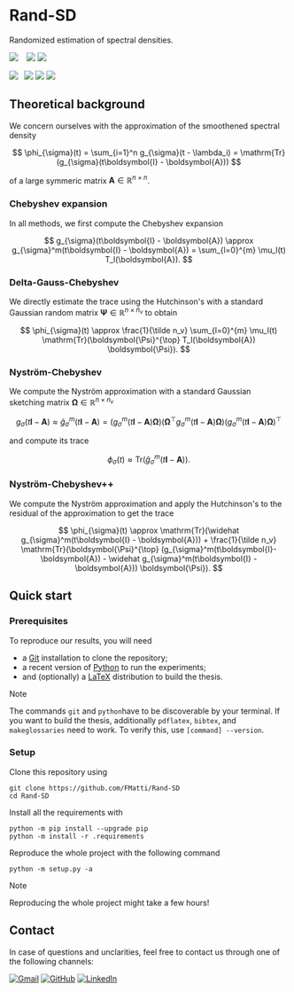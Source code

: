# Rand-SD

Randomized estimation of spectral densities.

![](https://img.shields.io/badge/-Compatibility-gray?style=flat-square) &ensp;
![](https://img.shields.io/badge/Python_3.8+-white?style=flat-square&logo=python&color=white&logoColor=white&labelColor=gray)
![](https://img.shields.io/badge/Latex_3-white?style=flat-square&logo=latex&color=white&logoColor=white&labelColor=gray)

![](https://img.shields.io/badge/-Dependencies-gray?style=flat-square)&ensp;
![](https://img.shields.io/badge/NumPy-white?style=flat-square&logo=numpy&color=white&logoColor=white&labelColor=gray)
![](https://img.shields.io/badge/SciPy-white?style=flat-square&logo=scipy&color=white&logoColor=white&labelColor=gray)
![](https://img.shields.io/badge/Matplotlib-white?style=flat-square&logo=python&color=white&logoColor=white&labelColor=gray)

## Theoretical background

We concern ourselves with the approximation of the smoothened spectral density 

$$
\phi_{\sigma}(t) = \sum_{i=1}^n g_{\sigma}(t - \lambda_i) = \mathrm{Tr}(g_{\sigma}(t\boldsymbol{I} - \boldsymbol{A}))
$$

of a large symmeric matrix $\boldsymbol{A} \in \mathbb{R}^{n \times n}$.

### Chebyshev expansion

In all methods, we first compute the Chebyshev expansion

$$
g_{\sigma}(t\boldsymbol{I} - \boldsymbol{A}) \approx g_{\sigma}^m(t\boldsymbol{I} - \boldsymbol{A}) = \sum_{l=0}^{m} \mu_l(t) T_l(\boldsymbol{A}).
$$

### Delta-Gauss-Chebyshev

We directly estimate the trace using the Hutchinson's with a standard Gaussian random matrix $\boldsymbol{\Psi} \in \mathbb{R}^{n \times \tilde{n}_v}$ to obtain

$$
\phi_{\sigma}(t) \approx \frac{1}{\tilde n_v} \sum_{l=0}^{m} \mu_l(t) \mathrm{Tr}(\boldsymbol{\Psi}^{\top} T_l(\boldsymbol{A}) \boldsymbol{\Psi}).
$$

### Nyström-Chebyshev

We compute the Nyström approximation with a standard Gaussian sketching matrix $\boldsymbol{\Omega} \in \mathbb{R}^{n \times n_v}$

$$
g_{\sigma}(t\boldsymbol{I}- \boldsymbol{A}) \approx \widehat g_{\sigma}^m(t\boldsymbol{I}- \boldsymbol{A}) =
(g_{\sigma}^m(t\boldsymbol{I}- \boldsymbol{A}) \boldsymbol{\Omega})(\boldsymbol{\Omega}^{\top} g_{\sigma}^m(t\boldsymbol{I}- \boldsymbol{A}) \boldsymbol{\Omega})(g_{\sigma}^m(t\boldsymbol{I}- \boldsymbol{A}) \boldsymbol{\Omega})^{\top}
$$

and compute its trace

$$
\phi_{\sigma}(t) \approx \mathrm{Tr}(\widehat{g}_{\sigma}^m(t\boldsymbol{I}- \boldsymbol{A})).
$$

### Nyström-Chebyshev++

We compute the Nyström approximation and apply the Hutchinson's to the residual of the approximation to get the trace 

$$
\phi_{\sigma}(t) \approx \mathrm{Tr}(\widehat g_{\sigma}^m(t\boldsymbol{I} - \boldsymbol{A})) + \frac{1}{\tilde n_v} \mathrm{Tr}(\boldsymbol{\Psi}^{\top} (g_{\sigma}^m(t\boldsymbol{I}- \boldsymbol{A}) - \widehat g_{\sigma}^m(t\boldsymbol{I} - \boldsymbol{A})) \boldsymbol{\Psi}).
$$

## Quick start

### Prerequisites

To reproduce our results, you will need

- a [Git](https://git-scm.com/downloads) installation to clone the repository;
- a recent version of [Python](https://www.python.org/downloads) to run the experiments;
- and (optionally) a [LaTeX](https://www.latex-project.org/get/#tex-distributions) distribution to build the thesis.

> [!NOTE]
> The commands `git` and `python`have to be discoverable by your terminal. If you want to build the thesis, additionally `pdflatex`, `bibtex`, and `makeglossaries` need to work. To verify this, use `[command] --version`.

### Setup

Clone this repository using
```[shell]
git clone https://github.com/FMatti/Rand-SD
cd Rand-SD
```

Install all the requirements with
```[shell]
python -m pip install --upgrade pip
python -m install -r .requirements
```

Reproduce the whole project with the following command
```[shell]
python -m setup.py -a
```
> [!NOTE]
> Reproducing the whole project might take a few hours!

## Contact

In case of questions and unclarities, feel free to contact us through one of the following channels:

[![Gmail](https://img.shields.io/badge/Mail-D14836?logo=gmail&logoColor=white)](mailto:somecallmefabio@gmail.ch)
[![GitHub](https://img.shields.io/badge/GitHub-%23121011.svg?logo=github&logoColor=white)](https://github.com/FMatti)
[![LinkedIn](https://img.shields.io/badge/LinkedIn-%230077B5.svg?logo=linkedin&logoColor=white)](https://www.linkedin.com/in/fmatti/)
